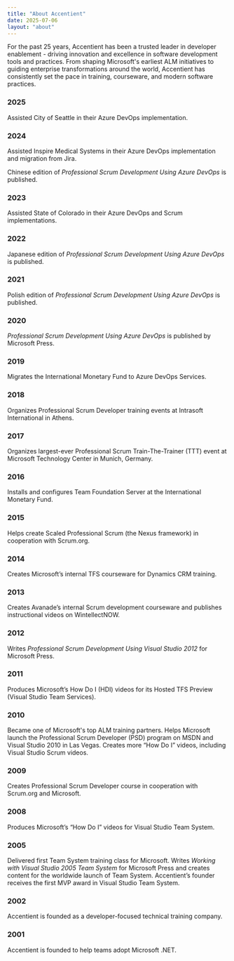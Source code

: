 ```yaml
---
title: "About Accentient"
date: 2025-07-06
layout: "about"
---
```


For the past 25 years, Accentient has been a trusted leader in developer enablement - driving innovation and excellence in software development tools and practices. From shaping Microsoft's earliest ALM initiatives to guiding enterprise transformations around the world, Accentient has consistently set the pace in training, courseware, and modern software practices.

<section class="timeline">
  <div class="timeline-item left">
    <div class="timeline-content">
      <h3>2025</h3>
      <p>Assisted City of Seattle in their Azure DevOps implementation.</p>
    </div>
  </div>
  <div class="timeline-item right">
    <div class="timeline-content">
      <h3>2024</h3>
      <p>Assisted Inspire Medical Systems in their Azure DevOps implementation and migration from Jira.</p>
      <p>Chinese edition of <em>Professional Scrum Development Using Azure DevOps</em> is published.</p>
    </div>
  </div>
  <div class="timeline-item left">
    <div class="timeline-content">
      <h3>2023</h3>
      <p>Assisted State of Colorado in their Azure DevOps and Scrum implementations.</p>
    </div>
  </div>
  <div class="timeline-item right">
    <div class="timeline-content">
      <h3>2022</h3>
      <p>Japanese edition of <em>Professional Scrum Development Using Azure DevOps</em> is published.</p>
    </div>
  </div>
  <div class="timeline-item left">
    <div class="timeline-content">
      <h3>2021</h3>
      <p>Polish edition of <em>Professional Scrum Development Using Azure DevOps</em> is published.</p>
    </div>
  </div>
  <div class="timeline-item right">
    <div class="timeline-content">
      <h3>2020</h3>
      <p><em>Professional Scrum Development Using Azure DevOps</em> is published by Microsoft Press.</p>
    </div>
  </div>
  <div class="timeline-item left">
    <div class="timeline-content">
      <h3>2019</h3>
      <p>Migrates the International Monetary Fund to Azure DevOps Services.</p>
    </div>
  </div>
  <div class="timeline-item right">
    <div class="timeline-content">
      <h3>2018</h3>
      <p>Organizes Professional Scrum Developer training events at Intrasoft International in Athens.</p>
    </div>
  </div>
  <div class="timeline-item left">
    <div class="timeline-content">
      <h3>2017</h3>
      <p>Organizes largest-ever Professional Scrum Train-The-Trainer (TTT) event at Microsoft Technology Center in Munich, Germany.</p>
    </div>
  </div>
  <div class="timeline-item right">
    <div class="timeline-content">
      <h3>2016</h3>
      <p>Installs and configures Team Foundation Server at the International Monetary Fund.</p>
    </div>
  </div>
  <div class="timeline-item left">
    <div class="timeline-content">
      <h3>2015</h3>
      <p>Helps create Scaled Professional Scrum (the Nexus framework) in cooperation with Scrum.org.</p>
    </div>
  </div>
  <div class="timeline-item right">
    <div class="timeline-content">
      <h3>2014</h3>
      <p>Creates Microsoft’s internal TFS courseware for Dynamics CRM training.</p>
    </div>
  </div>
  <div class="timeline-item left">
    <div class="timeline-content">
      <h3>2013</h3>
      <p>Creates Avanade’s internal Scrum development courseware and publishes instructional videos on WintellectNOW.</p>
    </div>
  </div>
  <div class="timeline-item right">
    <div class="timeline-content">
      <h3>2012</h3>
      <p>Writes <em>Professional Scrum Development Using Visual Studio 2012</em> for Microsoft Press.</p>
    </div>
  </div>
  <div class="timeline-item left">
    <div class="timeline-content">
      <h3>2011</h3>
      <p>Produces Microsoft’s How Do I (HDI) videos for its Hosted TFS Preview (Visual Studio Team Services).</p>
    </div>
  </div>
  <div class="timeline-item right">
    <div class="timeline-content">
      <h3>2010</h3>
      <p>Became one of Microsoft's top ALM training partners. Helps Microsoft launch the Professional Scrum Developer (PSD) program on MSDN and Visual Studio 2010 in Las Vegas. Creates more “How Do I” videos, including Visual Studio Scrum videos.</p>
    </div>
  </div>
  <div class="timeline-item left">
    <div class="timeline-content">
      <h3>2009</h3>
      <p>Creates Professional Scrum Developer course in cooperation with Scrum.org and Microsoft.</p>
    </div>
  </div>
  <div class="timeline-item right">
    <div class="timeline-content">
      <h3>2008</h3>
      <p>Produces Microsoft’s “How Do I” videos for Visual Studio Team System.</p>
    </div>
  </div>
  <div class="timeline-item left">
    <div class="timeline-content">
      <h3>2005</h3>
      <p>Delivered first Team System training class for Microsoft. Writes <em>Working with Visual Studio 2005 Team System</em> for Microsoft Press and creates content for the worldwide launch of Team System. Accentient’s founder receives the first MVP award in Visual Studio Team System.</p>
    </div>
  </div>
  <div class="timeline-item right">
    <div class="timeline-content">
      <h3>2002</h3>
      <p>Accentient is founded as a developer-focused technical training company.</p>
    </div>
  </div>
  <div class="timeline-item left">
    <div class="timeline-content">
      <h3>2001</h3>
      <p>Accentient is founded to help teams adopt Microsoft .NET.</p>
    </div>
  </div>
</section>